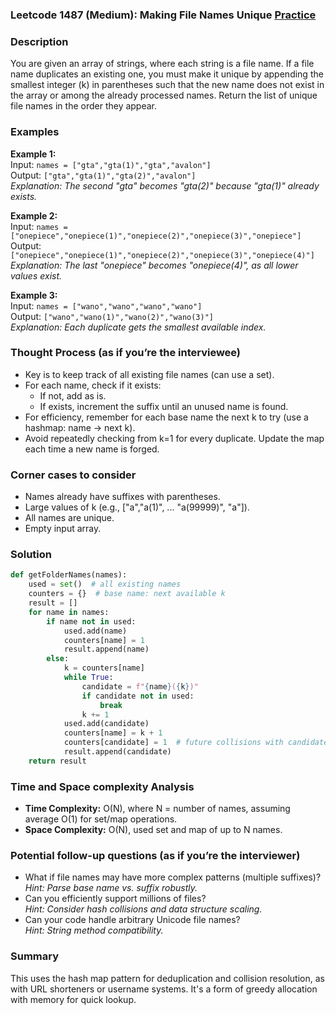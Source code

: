 ### Leetcode 1487 (Medium): Making File Names Unique [Practice](https://leetcode.com/problems/making-file-names-unique)

### Description  
You are given an array of strings, where each string is a file name. If a file name duplicates an existing one, you must make it unique by appending the smallest integer (k) in parentheses such that the new name does not exist in the array or among the already processed names. Return the list of unique file names in the order they appear.

### Examples  

**Example 1:**  
Input: `names = ["gta","gta(1)","gta","avalon"]`  
Output: `["gta","gta(1)","gta(2)","avalon"]`  
*Explanation: The second "gta" becomes "gta(2)" because "gta(1)" already exists.*

**Example 2:**  
Input: `names = ["onepiece","onepiece(1)","onepiece(2)","onepiece(3)","onepiece"]`  
Output: `["onepiece","onepiece(1)","onepiece(2)","onepiece(3)","onepiece(4)"]`  
*Explanation: The last "onepiece" becomes "onepiece(4)", as all lower values exist.*

**Example 3:**  
Input: `names = ["wano","wano","wano","wano"]`  
Output: `["wano","wano(1)","wano(2)","wano(3)"]`  
*Explanation: Each duplicate gets the smallest available index.*

### Thought Process (as if you’re the interviewee)  
- Key is to keep track of all existing file names (can use a set).
- For each name, check if it exists:
    - If not, add as is.
    - If exists, increment the suffix until an unused name is found.
- For efficiency, remember for each base name the next k to try (use a hashmap: name → next k).
- Avoid repeatedly checking from k=1 for every duplicate. Update the map each time a new name is forged.

### Corner cases to consider  
- Names already have suffixes with parentheses.
- Large values of k (e.g., ["a","a(1)", ... "a(99999)", "a"]).
- All names are unique.
- Empty input array.

### Solution

```python
def getFolderNames(names):
    used = set()  # all existing names
    counters = {}  # base name: next available k
    result = []
    for name in names:
        if name not in used:
            used.add(name)
            counters[name] = 1
            result.append(name)
        else:
            k = counters[name]
            while True:
                candidate = f"{name}({k})"
                if candidate not in used:
                    break
                k += 1
            used.add(candidate)
            counters[name] = k + 1
            counters[candidate] = 1  # future collisions with candidate
            result.append(candidate)
    return result
```

### Time and Space complexity Analysis  
- **Time Complexity:** O(N), where N = number of names, assuming average O(1) for set/map operations.
- **Space Complexity:** O(N), used set and map of up to N names.

### Potential follow-up questions (as if you’re the interviewer)  
- What if file names may have more complex patterns (multiple suffixes)?  
  *Hint: Parse base name vs. suffix robustly.*
- Can you efficiently support millions of files?  
  *Hint: Consider hash collisions and data structure scaling.*
- Can your code handle arbitrary Unicode file names?  
  *Hint: String method compatibility.*

### Summary
This uses the hash map pattern for deduplication and collision resolution, as with URL shorteners or username systems. It's a form of greedy allocation with memory for quick lookup.